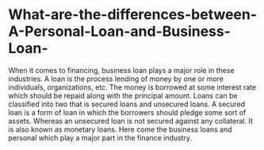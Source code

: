 # What-are-the-differences-between-A-Personal-Loan-and-Business-Loan-
When it comes to financing, business loan plays a major role in these industries. A loan is the process lending of money by one or more individuals, organizations, etc. The money is borrowed at some interest rate which should be repaid along with the principal amount. Loans can be classified into two that is secured loans and unsecured loans. A secured loan is a form of loan in which the borrowers should pledge some sort of assets. Whereas an unsecured loan is not secured against any collateral. It is also known as monetary loans. Here come the business loans and personal which play a major part in the finance industry.
